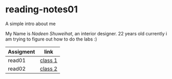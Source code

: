 # reading-notes01

A simple intro about me 

My Name is *Nadeen Shuweihat*, an interior designer. 22 years old currently i am trying to figure out how to do the labs :)

| Assigment        | link                  |
| -----------------| --------------------  |
| read01           | [class 1](/mnt/c/Users/Nadeen/ASAC/reading-notes01/read01.md)  |
| read02           | [class 2](/mnt/c/Users/Nadeen/ASAC/reading-notes01/read02.md)  | 

